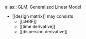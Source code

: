 alias:: GLM, Generalized Linear Model

- [[design matrix]] may consists
	- [[cHRF]]
	- [[time derivative]]
	- [[dispersion derivative]]